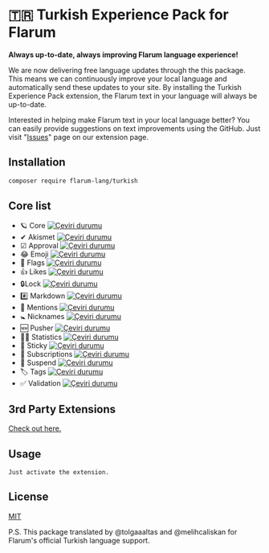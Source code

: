 # 🇹🇷 Turkish Experience Pack for Flarum

**Always up-to-date, always improving Flarum language experience!**

We are now delivering free language updates through the this package. This means we can continuously improve your local language and automatically send these updates to your site. By installing the Turkish Experience Pack extension, the Flarum text in your language will always be up-to-date.

Interested in helping make Flarum text in your local language better? You can easily provide suggestions on text improvements using the GitHub. Just visit "[Issues](https://github.com/flarum-lang/turkish/issues)" page on our extension page.

## Installation

```bash
composer require flarum-lang/turkish
```

## Core list

- 🪐 Core [![Çeviri durumu](https://weblate.rob006.net/widgets/flarum/tr/core/svg-badge.svg)](https://weblate.rob006.net/engage/flarum/tr/?utm_source=widget)
- ✔ Akismet [![Çeviri durumu](https://weblate.rob006.net/widgets/flarum/tr/flarum-akismet/svg-badge.svg)](https://weblate.rob006.net/engage/flarum/tr/?utm_source=widget)
- ☑ Approval [![Çeviri durumu](https://weblate.rob006.net/widgets/flarum/tr/flarum-approval/svg-badge.svg)](https://weblate.rob006.net/engage/flarum/tr/?utm_source=widget)
- 😂 Emoji [![Çeviri durumu](https://weblate.rob006.net/widgets/flarum/tr/flarum-emoji/svg-badge.svg)](https://weblate.rob006.net/engage/flarum/tr/?utm_source=widget)
- 🏴 Flags [![Çeviri durumu](https://weblate.rob006.net/widgets/flarum/tr/flarum-flags/svg-badge.svg)](https://weblate.rob006.net/engage/flarum/tr/?utm_source=widget)
- 👍 Likes [![Çeviri durumu](https://weblate.rob006.net/widgets/flarum/tr/flarum-likes/svg-badge.svg)](https://weblate.rob006.net/engage/flarum/tr/?utm_source=widget)
- 🔒Lock [![Çeviri durumu](https://weblate.rob006.net/widgets/flarum/tr/flarum-lock/svg-badge.svg)](https://weblate.rob006.net/engage/flarum/tr/?utm_source=widget)
- #️⃣ Markdown [![Çeviri durumu](https://weblate.rob006.net/widgets/flarum/tr/flarum-markdown/svg-badge.svg)](https://weblate.rob006.net/engage/flarum/tr/?utm_source=widget)
- 💬 Mentions [![Çeviri durumu](https://weblate.rob006.net/widgets/flarum/tr/flarum-mentions/svg-badge.svg)](https://weblate.rob006.net/engage/flarum/tr/?utm_source=widget)
- 🚼 Nicknames [![Çeviri durumu](https://weblate.rob006.net/widgets/flarum/tr/flarum-nicknames/svg-badge.svg)](https://weblate.rob006.net/engage/flarum/tr/?utm_source=widget)
- 🆕 Pusher [![Çeviri durumu](https://weblate.rob006.net/widgets/flarum/tr/flarum-pusher/svg-badge.svg)](https://weblate.rob006.net/engage/flarum/tr/?utm_source=widget)
- 👨‍💼 Statistics [![Çeviri durumu](https://weblate.rob006.net/widgets/flarum/tr/flarum-statistics/svg-badge.svg)](https://weblate.rob006.net/engage/flarum/tr/?utm_source=widget)
- 📌 Sticky [![Çeviri durumu](https://weblate.rob006.net/widgets/flarum/tr/flarum-sticky/svg-badge.svg)](https://weblate.rob006.net/engage/flarum/tr/?utm_source=widget)
- 🔔 Subscriptions [![Çeviri durumu](https://weblate.rob006.net/widgets/flarum/tr/flarum-subscriptions/svg-badge.svg)](https://weblate.rob006.net/engage/flarum/tr/?utm_source=widget)
- 📨 Suspend [![Çeviri durumu](https://weblate.rob006.net/widgets/flarum/tr/flarum-suspend/svg-badge.svg)](https://weblate.rob006.net/engage/flarum/tr/?utm_source=widget)
- 🏷️ Tags [![Çeviri durumu](https://weblate.rob006.net/widgets/flarum/tr/flarum-tags/svg-badge.svg)](https://weblate.rob006.net/engage/flarum/tr/?utm_source=widget)
- ✅ Validation [![Çeviri durumu](https://weblate.rob006.net/widgets/flarum/tr/validation/svg-badge.svg)](https://weblate.rob006.net/engage/flarum/tr/?utm_source=widget)

## 3rd Party Extensions
[Check out here.](https://rob006-software.github.io/flarum-translations/status/tr.html)

## Usage

```
Just activate the extension.
```

## License
[MIT](https://choosealicense.com/licenses/mit/)

P.S. This package translated by @tolgaaaltas and @melihcaliskan for Flarum's official Turkish language support.

